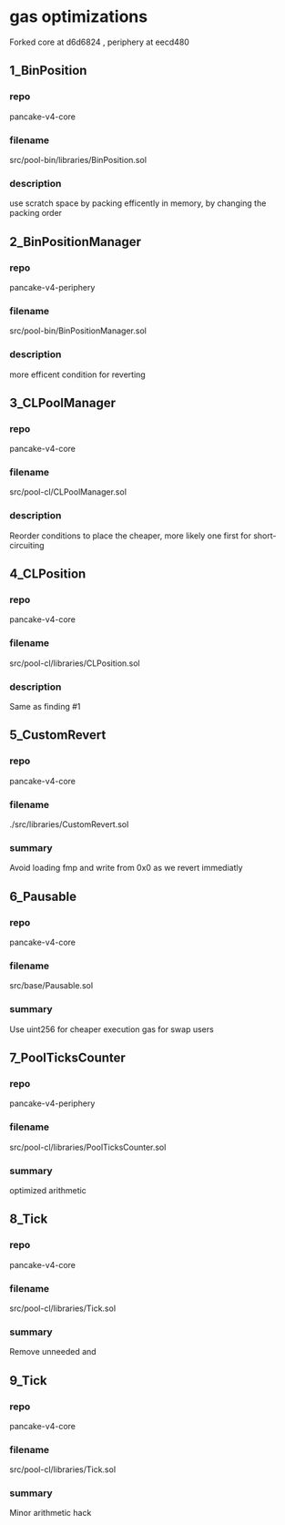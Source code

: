 # gas optimizations

Forked core at d6d6824 , periphery at eecd480

## 1_BinPosition

### repo

pancake-v4-core

### filename

src/pool-bin/libraries/BinPosition.sol

### description

use scratch space by packing efficently in memory, by changing the packing order

## 2_BinPositionManager

### repo

pancake-v4-periphery

### filename

src/pool-bin/BinPositionManager.sol

### description

more efficent condition for reverting

## 3_CLPoolManager

### repo

pancake-v4-core

### filename

src/pool-cl/CLPoolManager.sol

### description

Reorder conditions to place the cheaper, more likely one first for short-circuiting

## 4_CLPosition

### repo

pancake-v4-core

### filename

src/pool-cl/libraries/CLPosition.sol

### description

Same as finding #1

## 5_CustomRevert

### repo

pancake-v4-core

### filename

./src/libraries/CustomRevert.sol

### summary

Avoid loading fmp and write from 0x0 as we revert immediatly

## 6_Pausable

### repo

pancake-v4-core

### filename
src/base/Pausable.sol

### summary

Use uint256 for cheaper execution gas for swap users

## 7_PoolTicksCounter

### repo

pancake-v4-periphery

### filename

src/pool-cl/libraries/PoolTicksCounter.sol

### summary

optimized arithmetic

## 8_Tick

### repo

pancake-v4-core

### filename

src/pool-cl/libraries/Tick.sol

### summary

Remove unneeded and

## 9_Tick

### repo

pancake-v4-core

### filename

src/pool-cl/libraries/Tick.sol

### summary

Minor arithmetic hack








